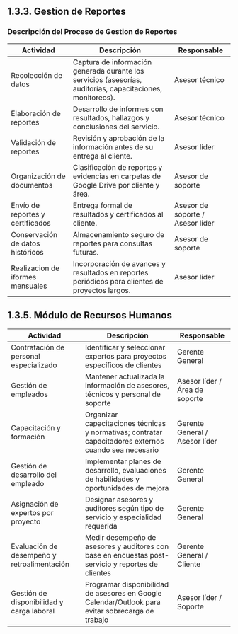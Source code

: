 ## 1.3.3. Gestion de Reportes
### Descripción del Proceso de Gestion de Reportes



| **Actividad** | **Descripción** | **Responsable** |
|---------------|-----------------|-----------------|
| Recolección de datos | Captura de información generada durante los servicios (asesorías, auditorías, capacitaciones, monitoreos). | Asesor técnico |
| Elaboración de reportes | Desarrollo de informes con resultados, hallazgos y conclusiones del servicio. | Asesor técnico |
| Validación de reportes | Revisión y aprobación de la información antes de su entrega al cliente. | Asesor líder |
| Organización de documentos | Clasificación de reportes y evidencias en carpetas de Google Drive por cliente y área. | Asesor de soporte |
| Envío de reportes y certificados | Entrega formal de resultados y certificados al cliente. | Asesor de soporte / Asesor líder |
| Conservación de datos históricos | Almacenamiento seguro de reportes para consultas futuras. | Asesor de soporte |
| Realizacion de iformes mensuales| Incorporación de avances y resultados en reportes periódicos para clientes de proyectos largos. | Asesor líder |



## 1.3.5. Módulo de Recursos Humanos
| **Actividad** | **Descripción** | **Responsable** |
|---------------|-----------------|-----------------|
| Contratación de personal especializado | Identificar y seleccionar expertos para proyectos específicos de clientes | Gerente General |
| Gestión de empleados | Mantener actualizada la información de asesores, técnicos y personal de soporte | Asesor líder / Área de soporte |
| Capacitación y formación | Organizar capacitaciones técnicas y normativas; contratar capacitadores externos cuando sea necesario | Gerente General / Asesor líder |
| Gestión de desarrollo del empleado | Implementar planes de desarrollo, evaluaciones de habilidades y oportunidades de mejora | Gerente General |
| Asignación de expertos por proyecto | Designar asesores y auditores según tipo de servicio y especialidad requerida | Gerente General |
| Evaluación de desempeño y retroalimentación | Medir desempeño de asesores y auditores con base en encuestas post-servicio y reportes de clientes | Gerente General / Cliente |
| Gestión de disponibilidad y carga laboral | Programar disponibilidad de asesores en Google Calendar/Outlook para evitar sobrecarga de trabajo | Asesor líder / Soporte |
